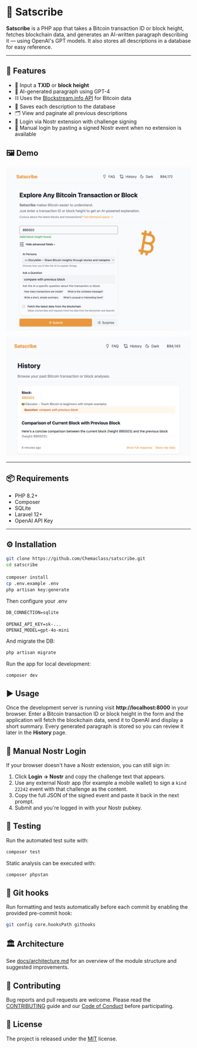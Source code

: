 # 🧠 Satscribe

**Satscribe** is a PHP app that takes a Bitcoin transaction ID or block height, fetches blockchain data, and generates an AI-written paragraph describing it — using OpenAI's GPT models. It also stores all descriptions in a database for easy reference.

---

## 🚀 Features

- 🔎 Input a **TXID** or **block height**
- 🧠 AI-generated paragraph using GPT-4
- ⛓️ Uses the [Blockstream.info API](https://github.com/Blockstream/esplora/blob/master/API.md) for Bitcoin data
- 💾 Saves each description to the database
- 🗂️ View and paginate all previous descriptions
- 🔐 Login via Nostr extension with challenge signing
- 🔑 Manual login by pasting a signed Nostr event when no extension is available

## 🖼️ Demo

![Satscribe Demo1](docs/demo-index.png)

![Satscribe Demo2](docs/demo-history.png)

---

## 📦 Requirements

- PHP 8.2+
- Composer
- SQLite
- Laravel 12+
- OpenAI API Key

---

## ⚙️ Installation

```bash
git clone https://github.com/Chemaclass/satscribe.git
cd satscribe

composer install
cp .env.example .env
php artisan key:generate
```
Then configure your .env
```dotenv
DB_CONNECTION=sqlite

OPENAI_API_KEY=sk-...
OPENAI_MODEL=gpt-4o-mini
```
And migrate the DB:
```bash
php artisan migrate
```

Run the app for local development:
```bash
composer dev
```

## ▶️ Usage

Once the development server is running visit **http://localhost:8000** in your
browser. Enter a Bitcoin transaction ID or block height in the form and the
application will fetch the blockchain data, send it to OpenAI and display a
short summary. Every generated paragraph is stored so you can review it later in
the **History** page.

## 🔑 Manual Nostr Login

If your browser doesn't have a Nostr extension, you can still sign in:

1. Click **Login → Nostr** and copy the challenge text that appears.
2. Use any external Nostr app (for example a mobile wallet) to sign a `kind 22242` event with that challenge as the content.
3. Copy the full JSON of the signed event and paste it back in the next prompt.
4. Submit and you're logged in with your Nostr pubkey.

## 🧪 Testing

Run the automated test suite with:

```bash
composer test
```

Static analysis can be executed with:

```bash
composer phpstan
```

## 🔧 Git hooks

Run formatting and tests automatically before each commit by enabling the
provided pre-commit hook:

```bash
git config core.hooksPath githooks
```

## 🏛️ Architecture

See [docs/architecture.md](docs/architecture.md) for an overview of the module structure and suggested improvements.


## 🤝 Contributing

Bug reports and pull requests are welcome. Please read the
[CONTRIBUTING](.github/CONTRIBUTING.md) guide and our
[Code of Conduct](.github/CODE_OF_CONDUCT.md) before participating.

## 📄 License

The project is released under the [MIT](LICENSE) license.
